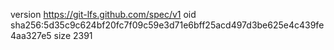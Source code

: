 version https://git-lfs.github.com/spec/v1
oid sha256:5d35c9c624bf20fc7f09c59e3d71e6bff25acd497d3be625e4c439fe4aa327e5
size 2391
